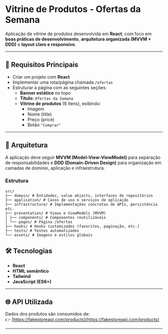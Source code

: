 # Vitrine de Produtos - Ofertas da Semana

Aplicação de vitrine de produtos desenvolvida em **React**, com foco em **boas práticas de desenvolvimento**, **arquitetura organizada (MVVM + DDD)** e **layout claro e responsivo**.

---

## 🚀 Requisitos Principais

- Criar um projeto com **React**  
- Implementar uma rota/página chamada `/ofertas`  
- Estruturar a página com as seguintes seções:  
  - **Banner estático** no topo  
  - **Título:** `Ofertas da Semana`  
  - **Vitrine de produtos** (6 itens), exibindo:  
    - Imagem  
    - Nome (title)  
    - Preço (price)  
    - Botão `"Comprar"`  

---

## 📐 Arquitetura

A aplicação deve seguir **MVVM (Model-View-ViewModel)** para separação de responsabilidades e **DDD (Domain-Driven Design)** para organização em camadas de domínio, aplicação e infraestrutura.


### Estrutura

```
src/
├── domain/ # Entidades, value objects, interfaces de repositórios
├── application/ # Casos de uso e serviços de aplicação
├── infrastructure/ # Implementações concretas de APIs, persistência etc.
├── presentation/ # Views e ViewModels (MVVM)
│ ├── components/ # Componentes reutilizáveis
│ └── pages/ # Página /ofertas
├── hooks/ # Hooks customizados (favoritos, paginação, etc.)
├── tests/ # Testes automatizados
└── assets/ # Imagens e estilos globais
```

## 🛠️ Tecnologias

- **React** 
- **HTML semântico**  
- **Tailwind**
- **JavaScript (ES6+)**

---

## 🌐 API Utilizada

Dados dos produtos são consumidos de:  
👉 [https://fakestoreapi.com/products](https://fakestoreapi.com/products)

---